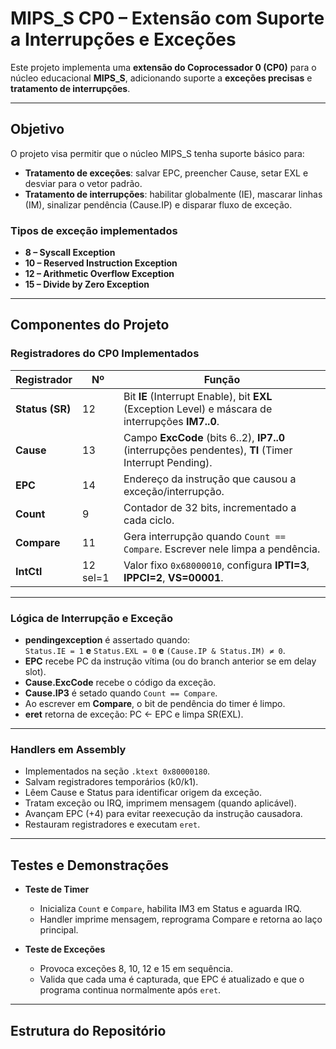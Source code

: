 ﻿# MIPS_S CP0 – Extensão com Suporte a Interrupções e Exceções

Este projeto implementa uma **extensão do Coprocessador 0 (CP0)** para o núcleo educacional **MIPS_S**, adicionando suporte a **exceções precisas** e **tratamento de interrupções**.

---

##  Objetivo

O projeto visa permitir que o núcleo MIPS_S tenha suporte básico para:

- **Tratamento de exceções**: salvar EPC, preencher Cause, setar EXL e desviar para o vetor padrão.
- **Tratamento de interrupções**: habilitar globalmente (IE), mascarar linhas (IM), sinalizar pendência (Cause.IP) e disparar fluxo de exceção.

### Tipos de exceção implementados

- **8 – Syscall Exception**  
- **10 – Reserved Instruction Exception**  
- **12 – Arithmetic Overflow Exception**  
- **15 – Divide by Zero Exception**  

---

##  Componentes do Projeto

### Registradores do CP0 Implementados

| Registrador | Nº | Função |
|------------|----|--------|
| **Status (SR)** | 12 | Bit **IE** (Interrupt Enable), bit **EXL** (Exception Level) e máscara de interrupções **IM7..0**. |
| **Cause** | 13 | Campo **ExcCode** (bits 6..2), **IP7..0** (interrupções pendentes), **TI** (Timer Interrupt Pending). |
| **EPC** | 14 | Endereço da instrução que causou a exceção/interrupção. |
| **Count** | 9 | Contador de 32 bits, incrementado a cada ciclo. |
| **Compare** | 11 | Gera interrupção quando `Count == Compare`. Escrever nele limpa a pendência. |
| **IntCtl** | 12 sel=1 | Valor fixo `0x68000010`, configura **IPTI=3**, **IPPCI=2**, **VS=00001**. |

---

### Lógica de Interrupção e Exceção

- **pendingexception** é assertado quando:  
  `Status.IE = 1` **e** `Status.EXL = 0` **e** `(Cause.IP & Status.IM) ≠ 0`.
- **EPC** recebe PC da instrução vítima (ou do branch anterior se em delay slot).
- **Cause.ExcCode** recebe o código da exceção.
- **Cause.IP3** é setado quando `Count == Compare`.
- Ao escrever em **Compare**, o bit de pendência do timer é limpo.
- **eret** retorna de exceção: PC ← EPC e limpa SR(EXL).

---

### Handlers em Assembly

- Implementados na seção `.ktext 0x80000180`.
- Salvam registradores temporários (k0/k1).
- Lêem Cause e Status para identificar origem da exceção.
- Tratam exceção ou IRQ, imprimem mensagem (quando aplicável).
- Avançam EPC (+4) para evitar reexecução da instrução causadora.
- Restauram registradores e executam `eret`.

---

##  Testes e Demonstrações

- **Teste de Timer**
  - Inicializa `Count` e `Compare`, habilita IM3 em Status e aguarda IRQ.
  - Handler imprime mensagem, reprograma Compare e retorna ao laço principal.

- **Teste de Exceções**
  - Provoca exceções 8, 10, 12 e 15 em sequência.
  - Valida que cada uma é capturada, que EPC é atualizado e que o programa continua normalmente após `eret`.

---

##  Estrutura do Repositório




